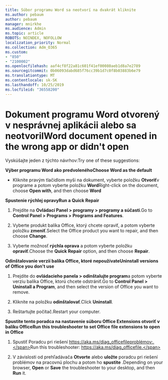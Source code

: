 ```yaml
---
title: Súbor programu Word sa neotvorí na dvakrát kliknite
ms.author: pebaum
author: pebaum
manager: mnirkhe
ms.audience: Admin
ms.topic: article
ROBOTS: NOINDEX, NOFOLLOW
localization_priority: Normal
ms.collection: Adm_O365
ms.custom:
- "850"
- "2100002"
ms.openlocfilehash: aaf4cf8f22a81c601f41ef00080aeb1d8a7e2789
ms.sourcegitcommit: 0b06093dabd685f76cc39b1d7c0f8b03883b6e79
ms.translationtype: MT
ms.contentlocale: sk-SK
ms.lasthandoff: 10/25/2019
ms.locfileid: "36558200"
---
```

# <a name="word-document-opened-in-the-wrong-app-or-didnt-open"></a><span data-ttu-id="90ddb-102">Dokument programu Word otvorený v nesprávnej aplikácii alebo sa neotvoril</span><span class="sxs-lookup"><span data-stu-id="90ddb-102">Word document opened in the wrong app or didn't open</span></span>

<span data-ttu-id="90ddb-103">Vyskúšajte jeden z týchto návrhov:</span><span class="sxs-lookup"><span data-stu-id="90ddb-103">Try one of these suggestions:</span></span>

<span data-ttu-id="90ddb-104">**Výber programu Word ako predvoleného**</span><span class="sxs-lookup"><span data-stu-id="90ddb-104">**Choose Word as the default**</span></span>

- <span data-ttu-id="90ddb-105">Kliknite pravým tlačidlom myši na dokument, vyberte položku **Otvoriť**v programe a potom vyberte položku **Word**</span><span class="sxs-lookup"><span data-stu-id="90ddb-105">Right-click on the document, choose **Open with**, and then choose **Word**</span></span>

<span data-ttu-id="90ddb-106">**Spustenie rýchlej opravy**</span><span class="sxs-lookup"><span data-stu-id="90ddb-106">**Run a Quick Repair**</span></span>

1. <span data-ttu-id="90ddb-107">Prejdite na **Ovládací Panel > programy > programy a súčasti**.</span><span class="sxs-lookup"><span data-stu-id="90ddb-107">Go to **Control Panel > Programs > Programs and Features**.</span></span>

2. <span data-ttu-id="90ddb-108">Vyberte produkt balíka Office, ktorý chcete opraviť, a potom vyberte položku **zmeniť**.</span><span class="sxs-lookup"><span data-stu-id="90ddb-108">Select the Office product you want to repair, and then choose **Change**.</span></span>

3. <span data-ttu-id="90ddb-109">Vyberte možnosť **rýchla oprava** a potom vyberte položku **opraviť**.</span><span class="sxs-lookup"><span data-stu-id="90ddb-109">Choose the **Quick Repair** option, and then choose **Repair**.</span></span>

<span data-ttu-id="90ddb-110">**Odinštalovanie verzií balíka Office, ktoré nepoužívate**</span><span class="sxs-lookup"><span data-stu-id="90ddb-110">**Uninstall versions of Office you don't use**</span></span>

1. <span data-ttu-id="90ddb-111">Prejdite do **ovládacieho panela > odinštalujte program**a potom vyberte verziu balíka Office, ktorú chcete odstrániť.</span><span class="sxs-lookup"><span data-stu-id="90ddb-111">Go to **Control Panel > Uninstall a Program**, and then select the version of Office you want to remove.</span></span>

2. <span data-ttu-id="90ddb-112">Kliknite na položku **odinštalovať**.</span><span class="sxs-lookup"><span data-stu-id="90ddb-112">Click **Uninstall**.</span></span>

3. <span data-ttu-id="90ddb-113">Reštartujte počítač.</span><span class="sxs-lookup"><span data-stu-id="90ddb-113">Restart your computer.</span></span>

<span data-ttu-id="90ddb-114">**Spustite tento poradca na nastavenie súboru Office Extensions otvoriť v balíku Office**</span><span class="sxs-lookup"><span data-stu-id="90ddb-114">**Run this troubleshooter to set Office file extensions to open in Office**</span></span>

1. <span data-ttu-id="90ddb-115">Spustiť Poradcu pri riešení https://aka.ms/diag_officefileproblémov:.</span><span class="sxs-lookup"><span data-stu-id="90ddb-115">Run this troubleshooter: https://aka.ms/diag_officefile.</span></span>

2. <span data-ttu-id="90ddb-116">V závislosti od prehľadávača **Otvorte** alebo **uložte** poradcu pri riešení problémov na pracovnú plochu a potom ho **spustite** .</span><span class="sxs-lookup"><span data-stu-id="90ddb-116">Depending on your browser, **Open** or **Save** the troubleshooter to your desktop, and then **Run** it.</span></span>
